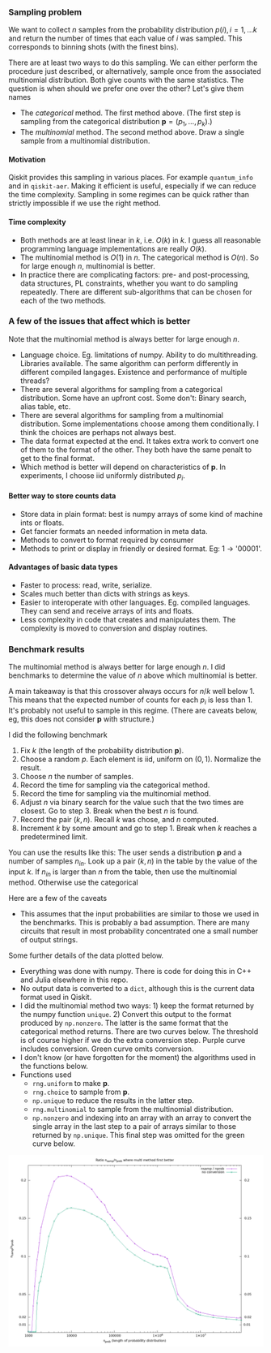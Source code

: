 ### Sampling problem

We want to collect $n$ samples from the probability distribution $p(i), i=1,\ldots k$ and
return the number of times that each value of $i$ was sampled. This corresponds to binning
shots (with the finest bins).

There are at least two ways to do this sampling. We can either perform the procedure just described,
or alternatively, sample once from the associated multinomial distribution. Both give counts with
the same statistics.  The question is when should we prefer one over the other? Let's give them
names

* The *categorical* method. The first method above. (The first step is sampling from the
  categorical distribution $\mathbf{p}=(p_1,\ldots,p_k)$.)
* The *multinomial* method. The second method above. Draw a single sample from a multinomial distribution.

#### Motivation

Qiskit provides this sampling in various places. For example `quantum_info` and in `qiskit-aer`. Making
it efficient is useful, especially if we can reduce the time complexity. Sampling in some regimes can be
quick rather than strictly impossible if we use the right method.

#### Time complexity
* Both methods are at least linear in $k$, i.e. $O(k)$ in $k$. I guess all reasonable programming language
  implementations are really $O(k)$.
* The multinomial method is $O(1)$ in $n$. The categorical method is $O(n)$. So for large enough $n$,
  multinomial is better.
* In practice there are complicating factors: pre- and post-processing, data structures, PL constraints, whether you want to
  do sampling repeatedly. There are different sub-algorithms that can be chosen for each of the two methods.


### A few of the issues that affect which is better

Note that the multinomial method is always better for large enough $n$.

* Language choice. Eg. limitations of numpy. Ability to do multithreading. Libraries available.
  The same algorithm can perform differently in different compiled langages. Existence and performance
  of multiple threads?
* There are several algorithms for sampling from a categorical distribution. Some have an upfront cost.
  Some don't: Binary search, alias table, etc.
* There are several algorithms for sampling from a multinomial distribution. Some implementations choose
  among them conditionally. I think the choices are perhaps not always best.
* The data format expected at the end. It takes extra work to convert one of them to the format of the other.
  They both have the same penalt to get to the final format.
* Which method is better will depend on characteristics of $\mathbf{p}$. In experiments, I choose
  iid uniformly distributed $p_i$.

#### Better way to store counts data

* Store data in plain format: best is numpy arrays of some kind of machine ints or floats.
* Get fancier formats an needed information in meta data.
* Methods to convert to format required by consumer
* Methods to print or display in friendly or desired format. Eg: 1 -> '00001'.

#### Advantages of basic data types

* Faster to process: read, write, serialize.
* Scales much better than dicts with strings as keys.
* Easier to interoperate with other languages. Eg. compiled languages. They can send and receive
  arrays of ints and floats.
* Less complexity in code that creates and manipulates them. The complexity is moved to
  conversion and display routines.

### Benchmark results

The multinomial method is always better for large enough $n$. I did benchmarks to determine
the value of $n$ above which multinomial is better.

A main takeaway is that this crossover always occurs for $n/k$ well below $1$. This means
that the expected number of counts for each $p_i$ is less than $1$. It's probably not useful
to sample in this regime. (There are caveats below, eg, this does not consider $\mathbf{p}$ 
with structure.)


I did the following benchmark
1. Fix $k$ (the length of the probability distribution $\mathbf{p}$).
2. Choose a random $p$. Each element is iid, uniform on $(0, 1)$. Normalize the result.
3. Choose $n$ the number of samples.
4. Record the time for sampling via the categorical method.
5. Record the time for sampling via the multinomial method.
6. Adjust $n$ via binary search for the value such that the two times are closest. Go to step 3.
   Break when the best $n$ is found.
7. Record the pair $(k, n)$. Recall $k$ was chose, and $n$ computed.
8. Increment $k$ by some amount and go to step 1. Break when $k$ reaches a predetermined limit.

You can use the results like this: The user sends a distribution $\mathbf{p}$ and a number of
samples $n_{in}$. Look up a pair $(k, n)$ in the table by the value of the input $k$.
If $n_{in}$ is larger than $n$ from the table, then use the multinomial method. Otherwise use
the categorical

Here are a few of the caveats
* This assumes that the input probabilities are similar to those we used in the benchmarks. This is
  probably a bad assumption. There are many circuits that result in most probability concentrated one
  a small number of output strings.

Some further details of the data plotted below.
* Everything was done with numpy. There is code for doing this in C++ and Julia elsewhere in this repo.
* No output data is converted to a `dict`, although this is the current data format used in Qiskit.
* I did the multinomial method two ways: 1) keep the format returned by the numpy function `unique`.
  2) Convert this output to the format produced by `np.nonzero`. The latter is the same format that
  the categorical method returns. There are two curves below. The threshold is of course higher if
  we do the extra conversion step. Purple curve includes conversion. Green curve omits conversion.
* I don't know (or have forgotten for the moment) the algorithms used in the functions below.
* Functions used
    * `rng.uniform` to make $\mathbf{p}$.
    * `rng.choice` to sample from $\mathbf{p}$.
    * `np.unique` to reduce the results in the latter step.
    * `rng.multinomial` to sample from the multinomial distribution.
    * `np.nonzero` and indexing into an array with an array to convert the single array in the
       last step to a pair of arrays similar to those returned by `np.unique`. This final step
        was omitted for the green curve below.

![no image](./post_proc_results/samples1.png "Plot of sample stats")

<!--  LocalWords:  ldots multinomial mathbf Qiskit qiskit aer pre numpy iid ints Eg '00001 dicts np
 -->
<!--  LocalWords:  interoperate repo rng
 -->
